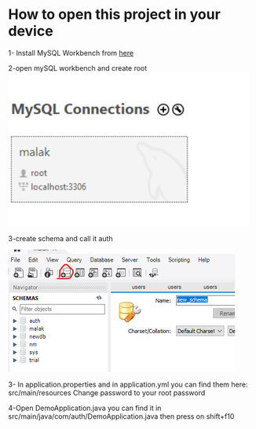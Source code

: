 # How to open this project in your device

1- Install MySQL Workbench from [here](https://dev.mysql.com/downloads/workbench/)



2-open mySQL workbench and create root 
![](/rootcreation.png)



3-create schema and call it auth 


![](/authschema.png)



3- In  application.properties and in application.yml you can find them here: src/main/resources
Change password to your root password 

4-Open DemoApplication.java you can find it in src/main/java/com/auth/DemoApplication.java then press on shift+f10

